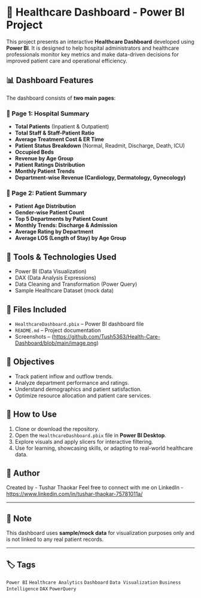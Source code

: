 # 🏥 Healthcare Dashboard - Power BI Project

This project presents an interactive **Healthcare Dashboard** developed using **Power BI**. It is designed to help hospital administrators and healthcare professionals monitor key metrics and make data-driven decisions for improved patient care and operational efficiency.

## 📊 Dashboard Features

The dashboard consists of **two main pages**:

### 🔹 Page 1: Hospital Summary
- **Total Patients** (Inpatient & Outpatient)
- **Total Staff & Staff-Patient Ratio**
- **Average Treatment Cost & ER Time**
- **Patient Status Breakdown** (Normal, Readmit, Discharge, Death, ICU)
- **Occupied Beds**
- **Revenue by Age Group**
- **Patient Ratings Distribution**
- **Monthly Patient Trends**
- **Department-wise Revenue (Cardiology, Dermatology, Gynecology)**

### 🔹 Page 2: Patient Summary
- **Patient Age Distribution**
- **Gender-wise Patient Count**
- **Top 5 Departments by Patient Count**
- **Monthly Trends: Discharge & Admission**
- **Average Rating by Department**
- **Average LOS (Length of Stay) by Age Group**

## 📌 Tools & Technologies Used

- Power BI (Data Visualization)
- DAX (Data Analysis Expressions)
- Data Cleaning and Transformation (Power Query)
- Sample Healthcare Dataset (mock data)

## 📁 Files Included

- `HealthcareDashboard.pbix` – Power BI dashboard file
- `README.md` – Project documentation
- Screenshots  – (https://github.com/Tush5363/Health-Care-Dashboard/blob/main/image.png)
## 🎯 Objectives

- Track patient inflow and outflow trends.
- Analyze department performance and ratings.
- Understand demographics and patient satisfaction.
- Optimize resource allocation and patient care services.

## 🚀 How to Use

1. Clone or download the repository.
2. Open the `HealthcareDashboard.pbix` file in **Power BI Desktop**.
3. Explore visuals and apply slicers for interactive filtering.
4. Use for learning, showcasing skills, or adapting to real-world healthcare data.

## 📣 Author

Created by - Tushar Thaokar
Feel free to connect with me on LinkedIn - https://www.linkedin.com/in/tushar-thaokar-75781011a/ 

---

## 📌 Note

This dashboard uses **sample/mock data** for visualization purposes only and is not linked to any real patient records.

---

## 🏷️ Tags

`Power BI` `Healthcare Analytics` `Dashboard` `Data Visualization` `Business Intelligence` `DAX` `PowerQuery`

